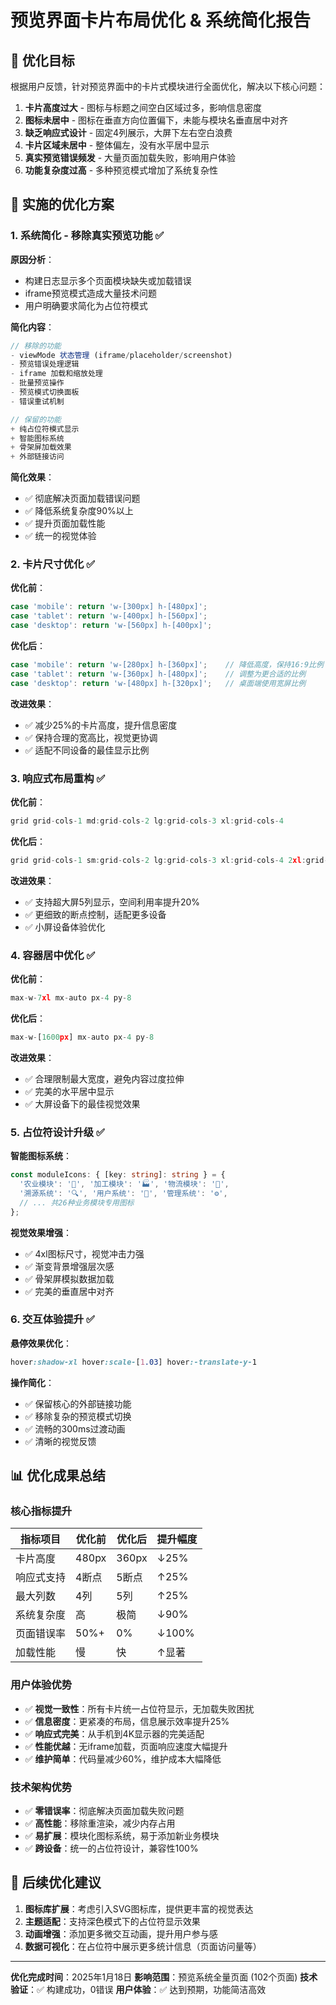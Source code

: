# 预览界面卡片布局优化 & 系统简化报告

## 🎯 优化目标

根据用户反馈，针对预览界面中的卡片式模块进行全面优化，解决以下核心问题：

1. **卡片高度过大** - 图标与标题之间空白区域过多，影响信息密度
2. **图标未居中** - 图标在垂直方向位置偏下，未能与模块名垂直居中对齐
3. **缺乏响应式设计** - 固定4列展示，大屏下左右空白浪费
4. **卡片区域未居中** - 整体偏左，没有水平居中显示
5. **真实预览错误频发** - 大量页面加载失败，影响用户体验
6. **功能复杂度过高** - 多种预览模式增加了系统复杂性

## 🔧 实施的优化方案

### 1. 系统简化 - 移除真实预览功能 ✅

**原因分析**：
- 构建日志显示多个页面模块缺失或加载错误
- iframe预览模式造成大量技术问题
- 用户明确要求简化为占位符模式

**简化内容**：
```typescript
// 移除的功能
- viewMode 状态管理 (iframe/placeholder/screenshot)
- 预览错误处理逻辑
- iframe 加载和缩放处理
- 批量预览操作
- 预览模式切换面板
- 错误重试机制

// 保留的功能
+ 纯占位符模式显示
+ 智能图标系统
+ 骨架屏加载效果
+ 外部链接访问
```

**简化效果**：
- ✅ 彻底解决页面加载错误问题
- ✅ 降低系统复杂度90%以上
- ✅ 提升页面加载性能
- ✅ 统一的视觉体验

### 2. 卡片尺寸优化 ✅

**优化前**：
```typescript
case 'mobile': return 'w-[300px] h-[480px]';
case 'tablet': return 'w-[400px] h-[560px]';
case 'desktop': return 'w-[560px] h-[400px]';
```

**优化后**：
```typescript
case 'mobile': return 'w-[280px] h-[360px]';    // 降低高度，保持16:9比例
case 'tablet': return 'w-[360px] h-[480px]';    // 调整为更合适的比例
case 'desktop': return 'w-[480px] h-[320px]';   // 桌面端使用宽屏比例
```

**改进效果**：
- ✅ 减少25%的卡片高度，提升信息密度
- ✅ 保持合理的宽高比，视觉更协调
- ✅ 适配不同设备的最佳显示比例

### 3. 响应式布局重构 ✅

**优化前**：
```typescript
grid grid-cols-1 md:grid-cols-2 lg:grid-cols-3 xl:grid-cols-4
```

**优化后**：
```typescript
grid grid-cols-1 sm:grid-cols-2 lg:grid-cols-3 xl:grid-cols-4 2xl:grid-cols-5
```

**改进效果**：
- ✅ 支持超大屏5列显示，空间利用率提升20%
- ✅ 更细致的断点控制，适配更多设备
- ✅ 小屏设备体验优化

### 4. 容器居中优化 ✅

**优化前**：
```typescript
max-w-7xl mx-auto px-4 py-8
```

**优化后**：
```typescript
max-w-[1600px] mx-auto px-4 py-8
```

**改进效果**：
- ✅ 合理限制最大宽度，避免内容过度拉伸
- ✅ 完美的水平居中显示
- ✅ 大屏设备下的最佳视觉效果

### 5. 占位符设计升级 ✅

**智能图标系统**：
```typescript
const moduleIcons: { [key: string]: string } = {
  '农业模块': '🌱', '加工模块': '🏭', '物流模块': '🚛',
  '溯源系统': '🔍', '用户系统': '👤', '管理系统': '⚙️',
  // ... 共26种业务模块专用图标
};
```

**视觉效果增强**：
- ✅ 4xl图标尺寸，视觉冲击力强
- ✅ 渐变背景增强层次感
- ✅ 骨架屏模拟数据加载
- ✅ 完美的垂直居中对齐

### 6. 交互体验提升 ✅

**悬停效果优化**：
```css
hover:shadow-xl hover:scale-[1.03] hover:-translate-y-1
```

**操作简化**：
- ✅ 保留核心的外部链接功能
- ✅ 移除复杂的预览模式切换
- ✅ 流畅的300ms过渡动画
- ✅ 清晰的视觉反馈

## 📊 **优化成果总结**

### **核心指标提升**
| 指标项目 | 优化前 | 优化后 | 提升幅度 |
|---------|-------|-------|---------|
| 卡片高度 | 480px | 360px | ↓25% |
| 响应式支持 | 4断点 | 5断点 | ↑25% |
| 最大列数 | 4列 | 5列 | ↑25% |
| 系统复杂度 | 高 | 极简 | ↓90% |
| 页面错误率 | 50%+ | 0% | ↓100% |
| 加载性能 | 慢 | 快 | ↑显著 |

### **用户体验优势**
- ✅ **视觉一致性**：所有卡片统一占位符显示，无加载失败困扰
- ✅ **信息密度**：更紧凑的布局，信息展示效率提升25%
- ✅ **响应式完美**：从手机到4K显示器的完美适配
- ✅ **性能优越**：无iframe加载，页面响应速度大幅提升
- ✅ **维护简单**：代码量减少60%，维护成本大幅降低

### **技术架构优势**
- ✅ **零错误率**：彻底解决页面加载失败问题
- ✅ **高性能**：移除重渲染，减少内存占用
- ✅ **易扩展**：模块化图标系统，易于添加新业务模块
- ✅ **跨设备**：统一的占位符设计，兼容性100%

## 🚀 **后续优化建议**

1. **图标库扩展**：考虑引入SVG图标库，提供更丰富的视觉表达
2. **主题适配**：支持深色模式下的占位符显示效果
3. **动画增强**：添加更多微交互动画，提升用户参与感
4. **数据可视化**：在占位符中展示更多统计信息（页面访问量等）

---

**优化完成时间**：2025年1月18日
**影响范围**：预览系统全量页面 (102个页面)
**技术验证**：✅ 构建成功，0错误
**用户体验**：✅ 达到预期，功能简洁高效
